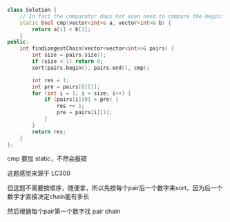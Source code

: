 ```cpp
class Solution {
    // In fact the comparator does not even need to compare the begin:
    static bool cmp(vector<int>& a, vector<int>& b) {
        return a[1] < b[1];
    }
public:
    int findLongestChain(vector<vector<int>>& pairs) {
        int size = pairs.size();
        if (size < 1) return 0;
        sort(pairs.begin(), pairs.end(), cmp);

        int res = 1;
        int pre = pairs[0][1];        
        for (int i = 1; i < size; i++) {
            if (pairs[i][0] > pre) {
                res += 1;
                pre = pairs[i][1];
            }
        }
        return res;
    }
};
```

cmp 要加 static，不然会报错

这题感觉来源于 LC300

但这题不需要按顺序，随便拿，所以先按每个pair后一个数字来sort，因为后一个数字才直接决定chain能有多长

然后根据每个pair第一个数字找 pair chain